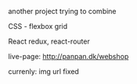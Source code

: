 another project trying to combine

CSS - flexbox grid

React redux, react-router

live-page: http://panpan.dk/webshop

currenly: img url fixed
